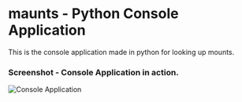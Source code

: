 # maunts - Python Console Application
This is the console application made in python for looking up mounts.

### Screenshot - Console Application in action.
![Console Application](/../Screenshots/maunts_-_Console_Application.png?raw=true "Console Application")